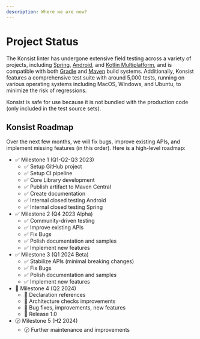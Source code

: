 ```yaml
---
description: Where we are now?
---
```


# Project Status

The Konsist linter has undergone extensive field testing across a variety of projects, including  [Spring](https://spring.io/), [Android](https://www.android.com/), and [Kotlin Multiplatform](https://kotlinlang.org/docs/multiplatform.html), and is compatible with both [Gradle](https://gradle.org/) and [Maven](https://maven.apache.org/) build systems. Additionally, Konsist features a comprehensive test suite with around 5,000 tests, running on various operating systems including MacOS, Windows, and Ubuntu, to minimize the risk of regressions.

Konsist is safe for use because it is not bundled with the production code (only included in the test source sets).

## Konsist Roadmap

Over the next few months, we will fix bugs, improve existing APIs, and implement missing features (in this order). Here is a high-level roadmap:

* ✅ Milestone 1 (Q1-Q2-Q3 2023)
  * ✅ Setup GitHub project
  * ✅ Setup CI pipeline
  * ✅ Core Library development
  * ✅ Publish artifact to Maven Central
  * ✅ Create documentation
  * ✅ Internal closed testing Android
  * ✅ Internal closed testing Spring
* ✅ Milestone 2 (Q4 2023 Alpha)
  * ✅ Community-driven testing
  * ✅ Improve existing APIs
  * ✅ Fix Bugs
  * ✅ Polish documentation and samples
  * ✅ Implement new features
* ✅  Milestone 3 (Q1 2024 Beta)
  * ✅  Stabilize APIs (minimal breaking changes)
  * ✅ Fix Bugs
  * ✅ Polish documentation and samples
  * ✅ Implement new features
* 🚀 Milestone 4 (Q2 2024)
  * 🚀 Declaration references
  * 🚀 Architecture checks improvements
  * 🚀 Bug fixes, improvements, new features
  * 🚀 Release 1.0
* 🕝 Milestone 5 (H2 2024)
  * 🕝 Further maintenance and improvements
